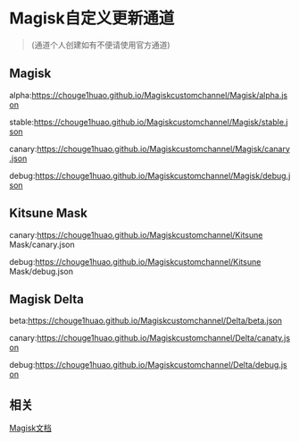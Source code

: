 # Magisk自定义更新通道
> (通道个人创建如有不便请使用官方通道)
     
## Magisk       
alpha:https://chouge1huao.github.io/Magiskcustomchannel/Magisk/alpha.json

stable:https://chouge1huao.github.io/Magiskcustomchannel/Magisk/stable.json          

canary:https://chouge1huao.github.io/Magiskcustomchannel/Magisk/canary.json                
   
debug:https://chouge1huao.github.io/Magiskcustomchannel/Magisk/debug.json                

## Kitsune Mask

canary:https://chouge1huao.github.io/Magiskcustomchannel/Kitsune Mask/canary.json         

debug:https://chouge1huao.github.io/Magiskcustomchannel/Kitsune Mask/debug.json     

## Magisk Delta

beta:https://chouge1huao.github.io/Magiskcustomchannel/Delta/beta.json

canary:https://chouge1huao.github.io/Magiskcustomchannel/Delta/canaty.json

debug:https://chouge1huao.github.io/Magiskcustomchannel/Delta/debug.json

## 相关

[Magisk文档](https://chouge1huao.github.io/MagiskDocument/)